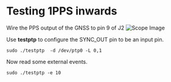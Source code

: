 # Testing 1PPS inwards

Wire the PPS output of the GNSS to pin 9 of J2
![Scope Image](1PPS.jpg)

Use **testptp** to configure the SYNC_OUT pin to be an input pin.

```
sudo ./testptp  -d /dev/ptp0 -L 0,1
```

Now read some external events.
```
sudo ./testptp -e 10
```
